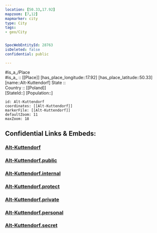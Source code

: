 ```yaml
---
location: [50.33,17.92] 
mapzoom: [7,12] 
mapmarker: city 
type: City
tags:
- geo/City


SpocWebEntityId: 28763
isDeleted: false
confidential: public

---
```

#is_a_/Place  
#is_a_ :: [[Place]] 
[has_place_longitude::17.92] 
[has_place_latitude::50.33] 
[name::Alt-Kuttendorf] 
State ::  
Country :: [[Poland]]  
[StateId::] 
[Population::] 



```leaflet
id: Alt-Kuttendorf
coordinates: [[Alt-Kuttendorf]] 
markerFile: [[Alt-Kuttendorf]] 
defaultZoom: 11 
maxZoom: 18
```


## Confidential Links & Embeds: 

### [Alt-Kuttendorf](/_Standards/Earth/Continent/Europe/Europe~East/Poland/Provinces~Poland/Opole/City/Alt-Kuttendorf.md) 

### [Alt-Kuttendorf.public](/_public/Earth/Continent/Europe/Europe~East/Poland/Provinces~Poland/Opole/City/Alt-Kuttendorf.public.md) 

### [Alt-Kuttendorf.internal](/_internal/Earth/Continent/Europe/Europe~East/Poland/Provinces~Poland/Opole/City/Alt-Kuttendorf.internal.md) 

### [Alt-Kuttendorf.protect](/_protect/Earth/Continent/Europe/Europe~East/Poland/Provinces~Poland/Opole/City/Alt-Kuttendorf.protect.md) 

### [Alt-Kuttendorf.private](/_private/Earth/Continent/Europe/Europe~East/Poland/Provinces~Poland/Opole/City/Alt-Kuttendorf.private.md) 

### [Alt-Kuttendorf.personal](/_personal/Earth/Continent/Europe/Europe~East/Poland/Provinces~Poland/Opole/City/Alt-Kuttendorf.personal.md) 

### [Alt-Kuttendorf.secret](/_secret/Earth/Continent/Europe/Europe~East/Poland/Provinces~Poland/Opole/City/Alt-Kuttendorf.secret.md)

